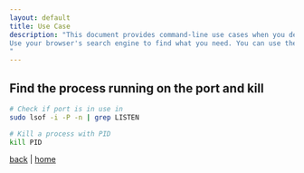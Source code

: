 ```yaml
---
layout: default
title: Use Case
description: "This document provides command-line use cases when you develop, code, DevOps, ... on a Linux environment.<br/>
Use your browser's search engine to find what you need. You can use the keyboard shortcut Ctrl + F.
"
---
```


## Find the process running on the port and kill

```bash
# Check if port is in use in
sudo lsof -i -P -n | grep LISTEN

# Kill a process with PID
kill PID
```

[back](./) | [home](/)
